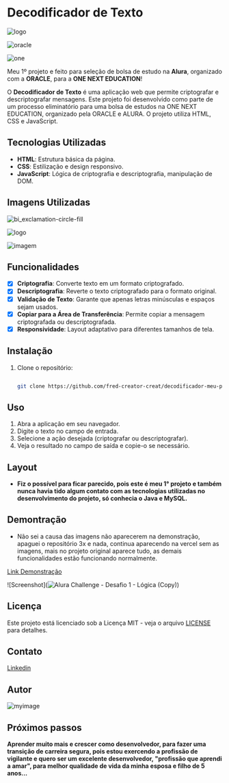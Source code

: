 # Decodificador de Texto

![logo](https://github.com/user-attachments/assets/07173ff4-c9d6-4f33-a4d2-df547f01f130)

![oracle](https://github.com/user-attachments/assets/c98d2066-32e2-42bc-a9ec-fb13e7622b93)

![one](https://github.com/user-attachments/assets/372cc9da-b4f1-4e8e-acf0-a9a29c020997)

Meu 1º projeto e feito para seleção de bolsa de estudo na **Alura**, organizado com a **ORACLE**, para a **ONE NEXT EDUCATION**!

O **Decodificador de Texto** é uma aplicação web que permite criptografar e descriptografar mensagens. Este projeto foi desenvolvido como parte de um processo eliminatório para uma bolsa de estudos na ONE NEXT EDUCATION, organizado pela ORACLE e ALURA. O projeto utiliza HTML, CSS e JavaScript.

## Tecnologias Utilizadas

- **HTML**: Estrutura básica da página.
- **CSS**: Estilização e design responsivo.
- **JavaScript**: Lógica de criptografia e descriptografia, manipulação de DOM.

## Imagens Utilizadas

![bi_exclamation-circle-fill](https://github.com/user-attachments/assets/bf615f65-ea51-4dc1-a6d6-64fcecfa323a)

![logo](https://github.com/user-attachments/assets/07173ff4-c9d6-4f33-a4d2-df547f01f130)

![imagem](https://github.com/user-attachments/assets/ba4ef385-10f9-4d19-9df3-583987bb0399)

## Funcionalidades

- [x] **Criptografia**: Converte texto em um formato criptografado.
- [x] **Descriptografia**: Reverte o texto criptografado para o formato original.
- [x] **Validação de Texto**: Garante que apenas letras minúsculas e espaços sejam usados.
- [x] **Copiar para a Área de Transferência**: Permite copiar a mensagem criptografada ou descriptografada.
- [x] **Responsividade**: Layout adaptativo para diferentes tamanhos de tela.

## Instalação

1. Clone o repositório:
   ```bash

   git clone https://github.com/fred-creator-creat/decodificador-meu-primeiro-projeto.git

## Uso

1. Abra a aplicação em seu navegador.
2. Digite o texto no campo de entrada.
3. Selecione a ação desejada (criptografar ou descriptografar).
4. Veja o resultado no campo de saída e copie-o se necessário.

## Layout

- **Fiz o possível para ficar parecido, pois este é meu 1° projeto e também nunca havia tido algum contato com as tecnologias utilizadas no desenvolvimento do projeto, só conhecia o Java e MySQL.**

## Demontração

- Não sei a causa das imagens não aparecerem na demonstração, apaguei o repositório 3x e nada, continua aparecendo na vercel sem as imagens, mais no projeto original aparece tudo, as demais funcionalidades estão funcionando normalmente.

[Link Demonstração](https://decodificador-meu-primeiro-projeto.vercel.app/)

![Screenshot](![Alura Challenge - Desafio 1 - Lógica (Copy)](https://github.com/user-attachments/assets/44cb1e1c-9d68-40eb-8d3c-3c24453d340b))

## Licença

Este projeto está licenciado sob a Licença MIT - veja o arquivo [LICENSE](LICENSE) para detalhes.

## Contato

[Linkedin](www.linkedin.com/in/fred-cavalheiro)

## Autor

![myimage](https://github.com/user-attachments/assets/959d3356-7fb1-4b47-91fe-59faa360273d)

## Próximos passos

**Aprender muito mais e crescer como desenvolvedor, para fazer uma transição de carreira segura, pois estou exercendo a profissão de vigilante e quero ser um excelente desenvolvedor, "profissão que aprendi a amar", para melhor qualidade de vida da minha esposa e filho de 5 anos...**
